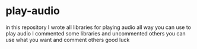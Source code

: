 # play-audio
in this repository I wrote all libraries for playing audio
all way you can use to play audio
I commented some libraries and uncommented others
you can use what you want and comment others 
good luck
